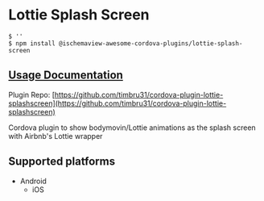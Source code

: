 # Lottie Splash Screen

```
$ ''
$ npm install @ischemaview-awesome-cordova-plugins/lottie-splash-screen
```

## [Usage Documentation](https://danielsogl.gitbook.io/awesome-cordova-plugins/plugins/lottie-splash-screen/)

Plugin Repo: [https://github.com/timbru31/cordova-plugin-lottie-splashscreen](https://github.com/timbru31/cordova-plugin-lottie-splashscreen)

Cordova plugin to show bodymovin/Lottie animations as the splash screen with Airbnb's Lottie wrapper

## Supported platforms

- Android
  - iOS
  


